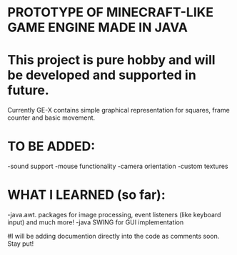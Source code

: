 # PROTOTYPE OF MINECRAFT-LIKE GAME ENGINE MADE IN JAVA 
#
#
#
#
# This project is pure hobby and will be developed and supported in future. 


Currently GE-X contains simple graphical representation for squares, frame counter and basic movement.


# TO BE ADDED:
-sound support
-mouse functionality
-camera orientation
-custom textures

# WHAT I LEARNED (so far):
-java.awt. packages for image processing, event listeners (like keyboard input) and much more!
-java SWING for GUI implementation



#I will be adding documention directly into the code as comments soon. Stay put!
